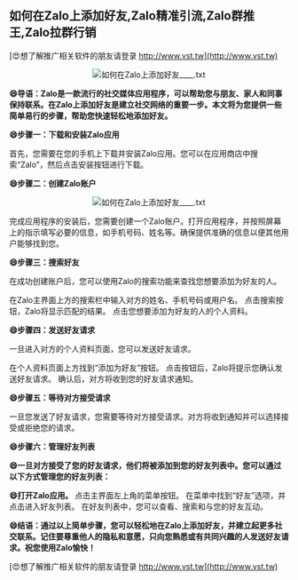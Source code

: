 ## **如何在Zalo上添加好友,Zalo精准引流,Zalo群推王,Zalo拉群行销**

[😍想了解推广相关软件的朋友请登录 http://www.vst.tw](http://www.vst.tw)

 <center><img src="https://vst.tw/MP4/tuiguang/png/6.png" alt="如何在Zalo上添加好友____.txt"></center>

**😄导语：Zalo是一款流行的社交媒体应用程序，可以帮助您与朋友、家人和同事保持联系。在Zalo上添加好友是建立社交网络的重要一步。本文将为您提供一些简单易行的步骤，帮助您快速轻松地添加好友。**

**😄步骤一：下载和安装Zalo应用**

首先，您需要在您的手机上下载并安装Zalo应用。您可以在应用商店中搜索“Zalo”，然后点击安装按钮进行下载。

**😄步骤二：创建Zalo账户**

 <center><img src="https://vst.tw/MP4/tuiguang/png/5.png" alt="如何在Zalo上添加好友____.txt"></center>

完成应用程序的安装后，您需要创建一个Zalo账户。打开应用程序，并按照屏幕上的指示填写必要的信息，如手机号码、姓名等。确保提供准确的信息以便其他用户能够找到您。

**😄步骤三：搜索好友**

在成功创建账户后，您可以使用Zalo的搜索功能来查找您想要添加为好友的人。

在Zalo主界面上方的搜索栏中输入对方的姓名、手机号码或用户名。
点击搜索按钮，Zalo将显示匹配的结果。
点击您想要添加为好友的人的个人资料。

**😄步骤四：发送好友请求**

一旦进入对方的个人资料页面，您可以发送好友请求。

在个人资料页面上方找到“添加为好友”按钮。
点击按钮后，Zalo将提示您确认发送好友请求。
确认后，对方将收到您的好友请求通知。

**😄步骤五：等待对方接受请求**

一旦您发送了好友请求，您需要等待对方接受请求。对方将收到通知并可以选择接受或拒绝您的请求。

**😄步骤六：管理好友列表**

**😄一旦对方接受了您的好友请求，他们将被添加到您的好友列表中。您可以通过以下方式管理您的好友列表：**

**😄打开Zalo应用。**
点击主界面左上角的菜单按钮。
在菜单中找到“好友”选项，并点击进入好友列表。
在好友列表中，您可以查看、搜索和与您的好友互动。

**😄结语：通过以上简单步骤，您可以轻松地在Zalo上添加好友，并建立起更多社交联系。记住要尊重他人的隐私和意愿，只向您熟悉或有共同兴趣的人发送好友请求。祝您使用Zalo愉快！**

[😍想了解推广相关软件的朋友请登录 http://www.vst.tw](http://www.vst.tw)



